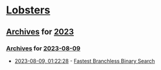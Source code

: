 # [Lobsters](../../../README.md)

## [Archives](../../index.md) for [2023](../index.md)

### [Archives](../../index.md) for [2023-08-09](index.md)

* [2023-08-09, 01:22:28](https://lobste.rs/s/dsumhl/fastest_branchless_binary_search) - [Fastest Branchless Binary Search](https://mhdm.dev/posts/sb_lower_bound/)
